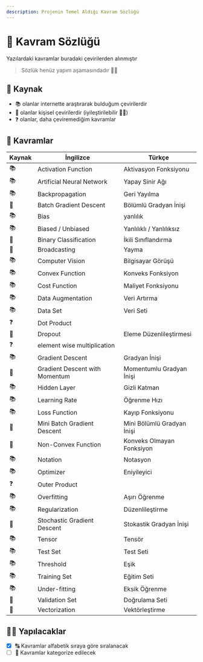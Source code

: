 ```yaml
---
description: Projenin Temel Aldığı Kavram Sözlüğü
---
```


# 📕 Kavram Sözlüğü
Yazılardaki kavramlar buradaki çevirilerden alınmıştır

> Sözlük henüz yapım aşamasındadır 👷‍♀️ 

## 🐾 Kaynak
- 📚 olanlar internette araştırarak bulduğum çevirilerdir
- 🦋 olanlar kişisel çevirilerdir (iyileştirilebilir 👩‍🔧)
- ❓ olanlar, daha çeviremediğim kavramlar

## 💫 Kavramlar

| Kaynak |İngilizce | Türkçe              |
| ------ |---------- |--------------------|
| 📚 | Activation Function | Aktivasyon Fonksiyonu |
| 📚 | Artificial Neural Network | Yapay Sinir Ağı |
| 📚 | Backpropagation | Geri Yayılma |
| 🦋 | Batch Gradient Descent | Bölümlü Gradyan İnişi |
| 📚 | Bias | yanlılık |
| 📚 | Biased / Unbiased | Yanlılıklı / Yanlılıksız |
| 🦋 | Binary Classification | İkili Sınıflandırma |
| 🦋 | Broadcasting  | Yayma |
| 📚 | Computer Vision | Bilgisayar Görüşü |
| 📚 | Convex Function | Konveks Fonksiyon |
| 📚 | Cost Function | Maliyet Fonksiyonu |
| 📚 | Data Augmentation | Veri Artırma |
| 📚 | Data Set | Veri Seti          |
| ❓ | Dot Product    |  |
| 🦋 | Dropout | Eleme Düzenlileştirmesi |
| ❓ | element wise multiplication |  |
| 📚 | Gradient Descent | Gradyan İnişi |
| 🦋 | Gradient Descent with Momentum | Momentumlu Gradyan İnişi |
| 📚 | Hidden Layer | Gizli Katman |
| 📚 | Learning Rate | Öğrenme Hızı |
| 📚 | Loss Function | Kayıp Fonksiyonu  |
| 🦋 | Mini Batch Gradient Descent | Mini Bölümlü Gradyan İnişi |
| 🦋 | Non-Convex Function | Konveks Olmayan Fonksiyon |
| 📚 | Notation | Notasyon           |
| 📚 | Optimizer | Eniyileyici |
| ❓ | Outer Product  |  |
| 📚 | Overfitting | Aşırı Öğrenme |
| 📚 | Regularization | Düzenlileştirme |
| 🦋 | Stochastic Gradient Descent | Stokastik Gradyan İnişi |
| 📚 | Tensor | Tensör |
| 📚 | Test Set | Test Seti |
| 📚 | Threshold | Eşik |
| 📚 | Training Set | Eğitim Seti |
| 📚 | Under-fitting | Eksik Öğrenme |
| 🦋 | Validation Set | Doğrulama Seti|
| 🦋 | Vectorization | Vektörleştirme |

## 👷‍♀️ Yapılacaklar
- [x] 🔠 Kavramlar alfabetik sıraya göre sıralanacak
- [ ] 🎨 Kavramlar kategorize edilecek